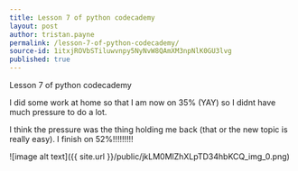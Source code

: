 ```yaml
---
title: Lesson 7 of python codecademy
layout: post
author: tristan.payne
permalink: /lesson-7-of-python-codecademy/
source-id: 1itxjROVbSTiluwvnpy5NyNvW8QAmXM3npNlK0GU3lvg
published: true
---
```

Lesson 7 of python codecademy

I did some work at home so that I am now on 35% (YAY) so I didnt have much pressure to do a lot.

I think the pressure was the thing holding me back (that or the new topic is really easy). I finish on 52%!!!!!!!!!

![image alt text]({{ site.url }}/public/jkLM0MlZhXLpTD34hbKCQ_img_0.png)

